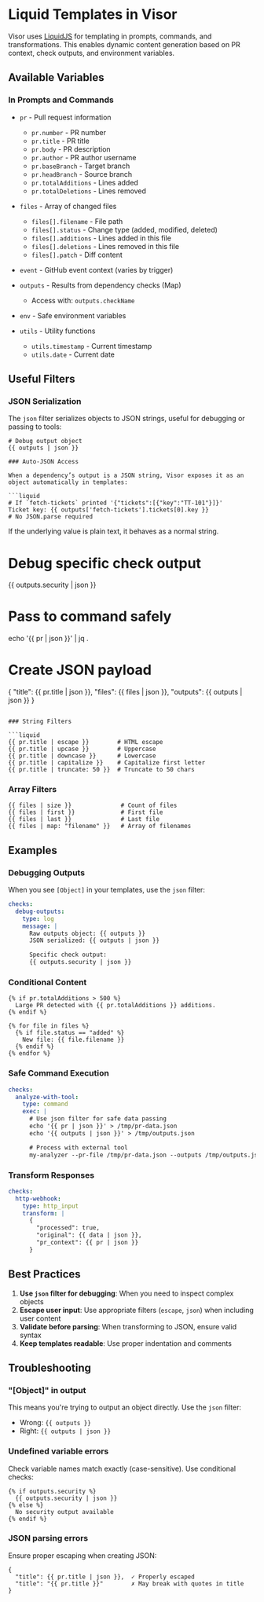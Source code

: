 # Liquid Templates in Visor

Visor uses [LiquidJS](https://liquidjs.com/) for templating in prompts, commands, and transformations. This enables dynamic content generation based on PR context, check outputs, and environment variables.

## Available Variables

### In Prompts and Commands

- `pr` - Pull request information
  - `pr.number` - PR number
  - `pr.title` - PR title
  - `pr.body` - PR description
  - `pr.author` - PR author username
  - `pr.baseBranch` - Target branch
  - `pr.headBranch` - Source branch
  - `pr.totalAdditions` - Lines added
  - `pr.totalDeletions` - Lines removed

- `files` - Array of changed files
  - `files[].filename` - File path
  - `files[].status` - Change type (added, modified, deleted)
  - `files[].additions` - Lines added in this file
  - `files[].deletions` - Lines removed in this file
  - `files[].patch` - Diff content

- `event` - GitHub event context (varies by trigger)

- `outputs` - Results from dependency checks (Map)
  - Access with: `outputs.checkName`

- `env` - Safe environment variables

- `utils` - Utility functions
  - `utils.timestamp` - Current timestamp
  - `utils.date` - Current date

## Useful Filters

### JSON Serialization

The `json` filter serializes objects to JSON strings, useful for debugging or passing to tools:

```liquid
# Debug output object
{{ outputs | json }}

### Auto‑JSON Access

When a dependency’s output is a JSON string, Visor exposes it as an object automatically in templates:

```liquid
# If `fetch-tickets` printed '{"tickets":[{"key":"TT-101"}]}'
Ticket key: {{ outputs['fetch-tickets'].tickets[0].key }}  
# No JSON.parse required
```

If the underlying value is plain text, it behaves as a normal string.

# Debug specific check output
{{ outputs.security | json }}

# Pass to command safely
echo '{{ pr | json }}' | jq .

# Create JSON payload
{
  "title": {{ pr.title | json }},
  "files": {{ files | json }},
  "outputs": {{ outputs | json }}
}
```

### String Filters

```liquid
{{ pr.title | escape }}        # HTML escape
{{ pr.title | upcase }}        # Uppercase
{{ pr.title | downcase }}      # Lowercase
{{ pr.title | capitalize }}    # Capitalize first letter
{{ pr.title | truncate: 50 }}  # Truncate to 50 chars
```

### Array Filters

```liquid
{{ files | size }}              # Count of files
{{ files | first }}             # First file
{{ files | last }}              # Last file
{{ files | map: "filename" }}   # Array of filenames
```

## Examples

### Debugging Outputs

When you see `[Object]` in your templates, use the `json` filter:

```yaml
checks:
  debug-outputs:
    type: log
    message: |
      Raw outputs object: {{ outputs }}
      JSON serialized: {{ outputs | json }}

      Specific check output:
      {{ outputs.security | json }}
```

### Conditional Content

```liquid
{% if pr.totalAdditions > 500 %}
  Large PR detected with {{ pr.totalAdditions }} additions.
{% endif %}

{% for file in files %}
  {% if file.status == "added" %}
    New file: {{ file.filename }}
  {% endif %}
{% endfor %}
```

### Safe Command Execution

```yaml
checks:
  analyze-with-tool:
    type: command
    exec: |
      # Use json filter for safe data passing
      echo '{{ pr | json }}' > /tmp/pr-data.json
      echo '{{ outputs | json }}' > /tmp/outputs.json

      # Process with external tool
      my-analyzer --pr-file /tmp/pr-data.json --outputs /tmp/outputs.json
```

### Transform Responses

```yaml
checks:
  http-webhook:
    type: http_input
    transform: |
      {
        "processed": true,
        "original": {{ data | json }},
        "pr_context": {{ pr | json }}
      }
```

## Best Practices

1. **Use `json` filter for debugging**: When you need to inspect complex objects
2. **Escape user input**: Use appropriate filters (`escape`, `json`) when including user content
3. **Validate before parsing**: When transforming to JSON, ensure valid syntax
4. **Keep templates readable**: Use proper indentation and comments

## Troubleshooting

### "[Object]" in output
This means you're trying to output an object directly. Use the `json` filter:
- Wrong: `{{ outputs }}`
- Right: `{{ outputs | json }}`

### Undefined variable errors
Check variable names match exactly (case-sensitive). Use conditional checks:
```liquid
{% if outputs.security %}
  {{ outputs.security | json }}
{% else %}
  No security output available
{% endif %}
```

### JSON parsing errors
Ensure proper escaping when creating JSON:
```liquid
{
  "title": {{ pr.title | json }},  ✓ Properly escaped
  "title": "{{ pr.title }}"        ✗ May break with quotes in title
}
```
